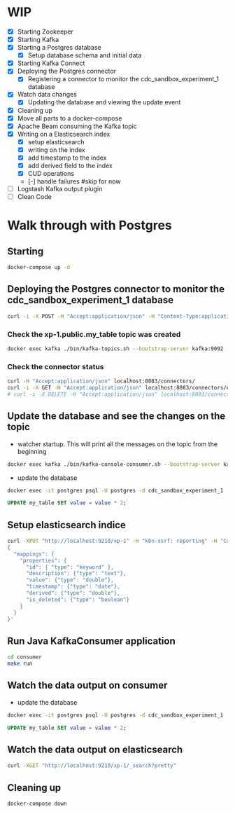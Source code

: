 # WIP
- [x] Starting Zookeeper
- [x] Starting Kafka
- [x] Starting a Postgres database
  - [x] Setup database schema and initial data
- [x] Starting Kafka Connect
- [x] Deploying the Postgres connector
  - [x] Registering a connector to monitor the cdc_sandbox_experiment_1 database
- [x] Watch data changes
  - [x] Updating the database and viewing the update event
- [x] Cleaning up
- [x] Move all parts to a docker-compose
- [x] Apache Beam consuming the Kafka topic
- [x] Writing on a Elasticsearch index
  - [x] setup elasticsearch
  - [x] writing on the index
  - [x] add timestamp to the index
  - [x] add derived field to the index
  - [x] CUD operations
  - [-] handle failures #skip for now
- [ ] Logstash Kafka output plugin
- [ ] Clean Code

# Walk through with Postgres

## Starting

```sh
docker-compose up -d
```

## Deploying the Postgres connector to monitor the cdc_sandbox_experiment_1 database

```sh
curl -i -X POST -H "Accept:application/json" -H "Content-Type:application/json" localhost:8083/connectors/ -d @register-postgres.json
```

### Check the xp-1.public.my_table topic was created

```sh
docker exec kafka ./bin/kafka-topics.sh --bootstrap-server kafka:9092 --list
```

### Check the connector status

```sh
curl -H "Accept:application/json" localhost:8083/connectors/
curl -i -X GET -H "Accept:application/json" localhost:8083/connectors/experiment-1-connector/status
# curl -i -X DELETE -H "Accept:application/json" localhost:8083/connectors/experiment-1-connector
```

## Update the database and see the changes on the topic

- watcher startup. This will print all the messages on the topic from the beginning

```sh
docker exec kafka ./bin/kafka-console-consumer.sh --bootstrap-server kafka:9092 --topic xp-1.public.my_table --from-beginning
```

- update the database

```sh
docker exec -it postgres psql -U postgres -d cdc_sandbox_experiment_1
```

```sql
UPDATE my_table SET value = value * 2;
```

## Setup elasticsearch indice

```sh
curl -XPUT "http://localhost:9210/xp-1" -H "kbn-xsrf: reporting" -H "Content-Type: application/json" -d'
{
  "mappings": {
    "properties": {
      "id": { "type": "keyword" },
      "description": {"type": "text"},
      "value": {"type": "double"},
      "timestamp": {"type": "date"},
      "derived": {"type": "double"},
      "is_deleted": {"type": "boolean"}
    }
  }
}'
```

## Run Java KafkaConsumer application

```sh
cd consumer
make run
```

## Watch the data output on consumer

- update the database

```sh
docker exec -it postgres psql -U postgres -d cdc_sandbox_experiment_1
```

```sql
UPDATE my_table SET value = value * 2;
```

## Watch the data output on elasticsearch

```sh
curl -XGET "http://localhost:9210/xp-1/_search?pretty"
```

## Cleaning up

```sh
docker-compose down
```
